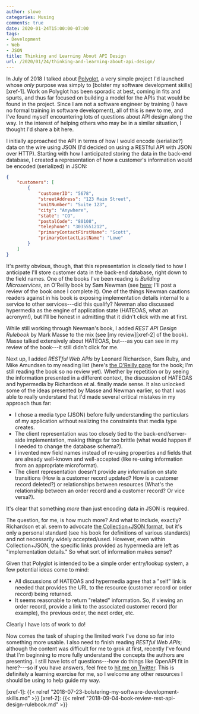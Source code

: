 ```yaml
---
author: slowe
categories: Musing
comments: true
date: 2020-01-24T15:00:00-07:00
tags:
- Development
- Web
- JSON
title: Thinking and Learning About API Design
url: /2020/01/24/thinking-and-learning-about-api-design/
---
```


In July of 2018 I talked about [Polyglot][link-1], a very simple project I'd launched whose _only_ purpose was simply to [bolster my software development skills][xref-1]. Work on Polyglot has been sporadic at best, coming in fits and spurts, and thus far focused on building a model for the APIs that would be found in the project. Since I am not a software engineer by training (I have no formal training in software development), all of this is new to me, and I've found myself encountering lots of questions about API design along the way. In the interest of helping others who may be in a similar situation, I thought I'd share a bit here.<!--more-->

I initially approached the API in terms of how I would encode (serialize?) data on the wire using JSON (I'd decided on using a RESTful API with JSON over HTTP). Starting with how I anticipated storing the data in the back-end database, I created a representation of how a customer's information would be encoded (serialized) in JSON:

``` json
{
    "customers": [
        {
            "customerID": "5678",
            "streetAddress": "123 Main Street",
            "unitNumber": "Suite 123",
            "city": "Anywhere",
            "state": "CO",
            "postalCode": "80108",
            "telephone": "3035551212",
            "primaryContactFirstName": "Scott",
            "primaryContactLastName": "Lowe"
        }
    ]
}
```

It's pretty obvious, though, that this representation is closely tied to how I anticipate I'll store customer data in the back-end database, right down to the field names. One of the books I've been reading is _Building Microservices_, an O'Reilly book by Sam Newman (see [here][link-2]; I'll post a review of the book once I complete it). One of the things Newman cautions readers against in his book is exposing implementation details internal to a service to other services---did this qualify? Newman also discussed hypermedia as the engine of application state (HATEOAS, what an acronym!), but I'll be honest in admitting that it didn't click with me at first.

While still working through Newman's book, I added _REST API Design Rulebook_ by Mark Masse to the mix (see [my review][xref-2] of the book). Masse talked extensively about HATEOAS, but---as you can see in my review of the book---it still didn't click for me.

Next up, I added _RESTful Web APIs_ by Leonard Richardson, Sam Ruby, and Mike Amundsen to my reading list (here's [the O'Reilly page][link-3] for the book; I'm still reading the book so no review yet). Whether by repetition or by seeing the information presented in a different context, the discussion of HATEOAS and hypermedia by Richardson et al. finally made sense. It also unlocked some of the ideas presented by Masse and Newman earlier, so that I was able to really understand that I'd made several critical mistakes in my approach thus far:

* I chose a media type (JSON) before fully understanding the particulars of my application without realizing the constraints that media type creates.
* The client representation was too closely tied to the back-end/server-side implementation, making things far too brittle (what would happen if I needed to change the database schema?).
* I invented new field names instead of re-using properties and fields that are already well-known and well-accepted (like re-using information from an appropriate microformat).
* The client representation doesn't provide any information on state transitions (How is a customer record updated? How is a customer record deleted?) or relationships between resources (What's the relationship between an order record and a customer record? Or vice versa?).

It's clear that something _more_ than just encoding data in JSON is required.

The question, for me, is how much more? And what to include, exactly? Richardson et al. seem to advocate [the Collection+JSON format][link-4], but it's only a personal standard (see his book for definitions of various standards) and not necessarily widely accepted/used. However, even within Collection+JSON, the specific links provided as hypermedia are left as "implementation details." So what sort of information makes sense? 

Given that Polyglot is intended to be a simple order entry/lookup system, a few potential ideas come to mind:

* All discussions of HATEOAS and hypermedia agree that a "self" link is needed that provides the URL to the resource (customer record or order record) being returned.
* It seems reasonable to return "related" information. So, if viewing an order record, provide a link to the associated customer record (for example), the previous order, the next order, etc.

Clearly I have lots of work to do!

Now comes the task of shaping the limited work I've done so far into something more usable. I also need to finish reading _RESTful Web APIs_; although the content was difficult for me to grok at first, recently I've found that I'm beginning to more fully understand the concepts the authors are presenting. I still have lots of questions---how do things like OpenAPI fit in here?---so if you have answers, feel free to [hit me on Twitter][link-5]. This is definitely a learning exercise for me, so I welcome any other resources I should be using to help guide my way.

[link-1]: https://github.com/scottslowe/polyglot
[link-2]: http://shop.oreilly.com/product/0636920033158.do
[link-3]: http://shop.oreilly.com/product/0636920028468.do
[link-4]: http://amundsen.com/media-types/collection/format/
[link-5]: https://twitter.com/scott_lowe
[xref-1]: {{< relref "2018-07-23-bolstering-my-software-development-skills.md" >}}
[xref-2]: {{< relref "2018-09-04-book-review-rest-api-design-rulebook.md" >}}
